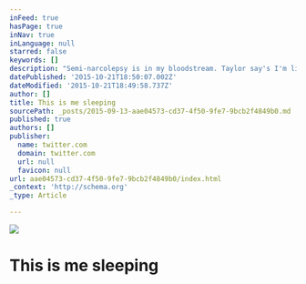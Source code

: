 ```yaml
---
inFeed: true
hasPage: true
inNav: true
inLanguage: null
starred: false
keywords: []
description: "Semi-narcolepsy is in my bloodstream. Taylor say's I'm like those sleeping dolls - where the eyelids close the moment you lay them horizontal. She's 98.3% right about this. "
datePublished: '2015-10-21T18:50:07.002Z'
dateModified: '2015-10-21T18:49:58.737Z'
author: []
title: This is me sleeping
sourcePath: _posts/2015-09-13-aae04573-cd37-4f50-9fe7-9bcb2f4849b0.md
published: true
authors: []
publisher:
  name: twitter.com
  domain: twitter.com
  url: null
  favicon: null
url: aae04573-cd37-4f50-9fe7-9bcb2f4849b0/index.html
_context: 'http://schema.org'
_type: Article

---
```

![](https://pbs.twimg.com/media/CIg7NfiUkAAI7m5.jpg)

# This is me sleeping